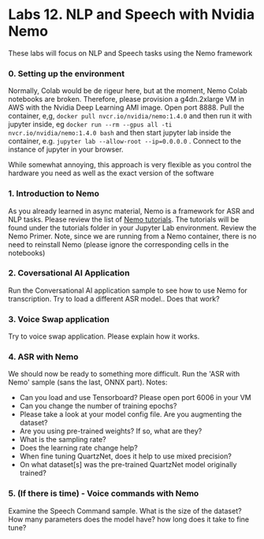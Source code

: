 # Labs 12.  NLP and Speech with Nvidia Nemo


These labs will focus on NLP and Speech tasks using the Nemo framework

### 0. Setting up the environment
Normally, Colab would be de rigeur here, but at the moment, Nemo Colab notebooks are broken.  Therefore, please provision a g4dn.2xlarge VM in AWS with the Nvidia Deep Learning AMI image.  Open port 8888.  Pull the container, e,g, ```docker pull nvcr.io/nvidia/nemo:1.4.0``` and then run it with jupyter inside, eg ```docker run --rm --gpus all -ti nvcr.io/nvidia/nemo:1.4.0 bash``` and then start jupyter lab inside the container, e.g. ```jupyter lab --allow-root --ip=0.0.0.0``` . Connect to the instance of jupyter in your browser.

While somewhat annoying, this approach is very flexible as you control the hardware you need as well as the exact version of the software

### 1. Introduction to Nemo
As you already learned in  async material, Nemo is a framework for ASR and NLP tasks.  Please review the list of [Nemo tutorials](https://docs.nvidia.com/deeplearning/nemo/user-guide/docs/en/main/starthere/tutorials.html). The tutorials will be found under the tutorials folder in your Jupyter Lab environment. Review the Nemo Primer.  Note, since we are running from a Nemo container, there is no need to reinstall Nemo (please ignore the corresponding cells in the notebooks)

### 2. Coversational AI Application
Run the Conversational AI application sample to see how to use Nemo for transcription. Try to load a different ASR model.. Does that work?

### 3. Voice Swap application
Try to voice swap application. Please explain how it works.

### 4. ASR with Nemo
We should now be ready to something more difficult. Run the 'ASR with Nemo' sample (sans the last, ONNX part). Notes:
* Can you load and use Tensorboard? Please open port 6006 in your VM
* Can you change the number of training epochs?
* Please take a look at your model config file.  Are you augmenting the dataset?
* Are you using pre-trained weights? If so, what are they?
* What is the sampling rate?
* Does the learning rate change help?
* When fine tuning QuartzNet, does it help to use mixed precision?
* On what dataset[s] was the pre-trained QuartzNet model originally trained?

### 5. (If there is time) - Voice commands with Nemo
Examine the Speech Command sample. What is the size of the dataset? How many parameters does the model have? how long does it take to fine tune?
